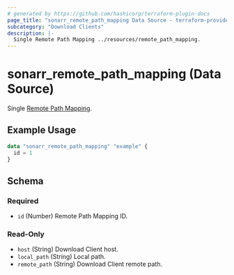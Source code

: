 ```yaml
---
# generated by https://github.com/hashicorp/terraform-plugin-docs
page_title: "sonarr_remote_path_mapping Data Source - terraform-provider-sonarr"
subcategory: "Download Clients"
description: |-
  Single Remote Path Mapping ../resources/remote_path_mapping.
---
```


# sonarr_remote_path_mapping (Data Source)

[subcategory:Download Clients]: #
Single [Remote Path Mapping](../resources/remote_path_mapping).

## Example Usage

```terraform
data "sonarr_remote_path_mapping" "example" {
  id = 1
}
```

<!-- schema generated by tfplugindocs -->
## Schema

### Required

- `id` (Number) Remote Path Mapping ID.

### Read-Only

- `host` (String) Download Client host.
- `local_path` (String) Local path.
- `remote_path` (String) Download Client remote path.


